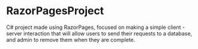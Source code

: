 # RazorPagesProject
C# project made using RazorPages, focused on making a simple client - server interaction that will allow users to send their requests to a database, and admin to remove them when they are complete.
